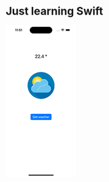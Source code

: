 # Just learning Swift

![Скриншот](https://raw.githubusercontent.com/vlaved/WeatherApp/main/Screenshot.png)

